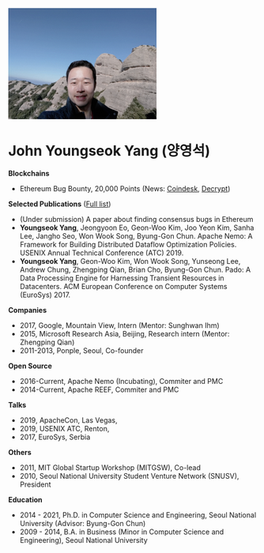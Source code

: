 <img src="/profile.jpg" width="300" />

# John Youngseok Yang (양영석)

**Blockchains**
- Ethereum Bug Bounty, 20,000 Points (News: [Coindesk](https://www.coindesk.com/ethereums-hard-fork-disruption), [Decrypt](https://decrypt.co/47891/how-a-dormant-bug-briefly-split-the-ethereum-blockchain))

**Selected Publications** ([Full list](https://dblp.org/pid/163/1540.html))
- (Under submission) A paper about finding consensus bugs in Ethereum
- **Youngseok Yang**, Jeongyoon Eo, Geon-Woo Kim, Joo Yeon Kim, Sanha Lee, Jangho Seo, Won Wook Song, Byung-Gon Chun. Apache Nemo: A Framework for Building Distributed Dataflow Optimization Policies. USENIX Annual Technical Conference (ATC) 2019.
- **Youngseok Yang**, Geon-Woo Kim, Won Wook Song, Yunseong Lee, Andrew Chung, Zhengping Qian, Brian Cho, Byung-Gon Chun. Pado: A Data Processing Engine for Harnessing Transient Resources in Datacenters. ACM European Conference on Computer Systems (EuroSys) 2017.

**Companies**
- 2017, Google, Mountain View, Intern (Mentor: Sunghwan Ihm)
- 2015, Microsoft Research Asia, Beijing, Research intern (Mentor: Zhengping Qian)
- 2011-2013, Ponple, Seoul, Co-founder

**Open Source**
- 2016-Current, Apache Nemo (Incubating), Commiter and PMC
- 2014-Current, Apache REEF, Commiter and PMC

**Talks**
- 2019, ApacheCon, Las Vegas,
- 2019, USENIX ATC, Renton, 
- 2017, EuroSys, Serbia

**Others**
- 2011, MIT Global Startup Workshop (MITGSW), Co-lead
- 2010, Seoul National University Student Venture Network (SNUSV), President

**Education**
- 2014 - 2021, Ph.D. in Computer Science and Engineering, Seoul National University (Advisor: Byung-Gon Chun)
- 2009 - 2014, B.A. in Business (Minor in Computer Science and Engineering), Seoul National University
